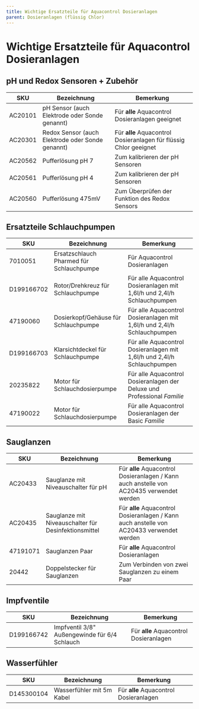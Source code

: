 ```yaml
---
title: Wichtige Ersatzteile für Aquacontrol Dosieranlagen
parent: Dosieranlagen (flüssig Chlor)
---
```


# Wichtige Ersatzteile für Aquacontrol Dosieranlagen

## pH und Redox Sensoren + Zubehör

| SKU | Bezeichnung | Bemerkung
| --- | --- | --- |
| AC20101 | pH Sensor (auch Elektrode oder Sonde genannt) | Für **alle** Aquacontrol Dosieranlagen geeignet |
| AC20301 | Redox Sensor (auch Elektrode oder Sonde genannt) | Für **alle** Aquacontrol Dosieranlagen für flüssig Chlor geeignet |
| AC20562 | Pufferlösung pH 7 | Zum kalibrieren der pH Sensoren |
| AC20561 | Pufferlösung pH 4 | Zum kalibrieren der pH Sensoren |
| AC20560 | Pufferlösung 475mV | Zum Überprüfen der Funktion des Redox Sensors |

## Ersatzteile Schlauchpumpen

| SKU | Bezeichnung | Bemerkung |
| --- | --- | --- |
| 7010051 | Ersatzschlauch Pharmed für Schlauchpumpe | Für Aquacontrol Dosieranlagen |
| D199166702 | Rotor/Drehkreuz für Schlauchpumpe | Für alle Aquacontrol Dosieranlagen mit 1,6l/h und 2,4l/h Schlauchpumpen |
| 47190060 | Dosierkopf/Gehäuse für Schlauchpumpe | Für alle Aquacontrol Dosieranlagen mit 1,6l/h und 2,4l/h Schlauchpumpen |
| D199166703 | Klarsichtdeckel für Schlauchpumpe | Für alle Aquacontrol Dosieranlagen mit 1,6l/h und 2,4l/h Schlauchpumpen |
| 20235822 | Motor für Schlauchdosierpumpe | Für alle Aquacontrol Dosieranlagen der Deluxe und Professional *Familie* |
| 47190022 | Motor für Schlauchdosierpumpe | Für alle Aquacontrol Dosieranlagen der Basic *Familie* |


## Sauglanzen

| SKU | Bezeichnung | Bemerkung |
| --- | --- | --- |
| AC20433 | Sauglanze mit Niveauschalter für pH | Für **alle** Aquacontrol Dosieranlagen / Kann auch anstelle von AC20435 verwendet werden |
| AC20435 | Sauglanze mit Niveauschalter für Desinfektionsmittel | Für **alle** Aquacontrol Dosieranlagen / Kann auch anstelle von AC20433 verwendet werden |
| 47191071 | Sauglanzen Paar | Für **alle** Aquacontrol Dosieranlagen |
| 20442 | Doppelstecker für Sauglanzen | Zum Verbinden von zwei Sauglanzen zu einem Paar |

## Impfventile

| SKU | Bezeichnung | Bemerkung |
| --- | --- | --- |
| D199166742 | Impfventil 3/8" Außengewinde für 6/4 Schlauch | Für **alle** Aquacontrol Dosieranlagen |

## Wasserfühler

| SKU | Bezeichnung | Bemerkung |
| --- | --- | --- |
| D145300104 | Wasserfühler mit 5m Kabel | Für **alle** Aquacontrol Dosieranlagen |
